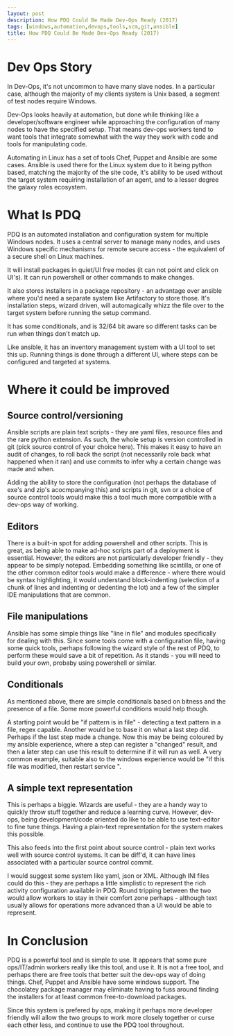 ```yaml
---
layout: post
description: How PDQ Could Be Made Dev-Ops Ready (2017)
tags: [windows,automation,devops,tools,scm,git,ansible]
title: How PDQ Could Be Made Dev-Ops Ready (2017)
---
```


# Dev Ops Story

In Dev-Ops, it's not uncommon to have many slave nodes. In a particular case, 
although the majority of my clients system is Unix based, a segment of test nodes require Windows.

Dev-Ops looks heavily at automation, but done while thinking like a developer/software engineer while approaching the configuration of many nodes to have the specified setup.
That means dev-ops workers tend to want tools that integrate somewhat with the way they work with code and tools for manipulating code.

Automating in Linux has a set of tools Chef, Puppet and Ansible are some cases. Ansible is used there for
 the Linux system due to it being python based, matching the majority of the site code, it's ability to be used
 without the target system requiring installation of an agent, and to a lesser degree the galaxy roles ecosystem.

# What Is PDQ

PDQ is an automated installation and configuration system for multiple Windows nodes. It uses a central server 
to manage many nodes, and uses Windows specific mechanisms for remote secure access - the equivalent of a 
secure shell on Linux machines. 

It will install packages in quiet/UI free modes (it can not point and click on UI's). It can run powershell or 
other commands to make changes. 

It also stores installers in a package repository - an advantage over ansible where 
you'd need a separate system like Artifactory to store those. It's installation steps, wizard driven, will 
automagically whizz the file over to the target system before running the setup command. 

It has some conditionals, and is 32/64 bit aware so different tasks can be run when things don't match up.

Like ansible, it has an inventory management system with a UI tool to set this up. Running things is done 
through a different UI, where steps can be configured and targeted at systems.

# Where it could be improved

## Source control/versioning

Ansible scripts are plain text scripts - they are yaml files, resource files and the rare python extension. 
As such, the whole setup is version controlled in git (pick source control of your choice here). This makes it
easy to have an audit of changes, to roll back the script (not necessarily role back what happened when it ran) and
use commits to infer why a certain change was made and when.

Adding the ability to store the configuration (not perhaps the database of exe's and zip's acocmpanying this) and scripts in git, svn or a choice 
of source control tools would make this a tool much more compatible with a dev-ops way of working.

## Editors

There is a built-in spot for adding powershell and other scripts. This is great, as being able to make ad-hoc scripts part of a deployment is essential.
However, the editors are not particularly developer friendly - they appear to be simply notepad.
Embedding something like scintilla, or one of the other common editor tools would make a difference - where there would be syntax highlighting,
it would understand block-indenting (selection of a chunk of lines and indenting or dedenting the lot)  and a few of the simpler IDE manipulations that are common.

## File manipulations

Ansible has some simple things like "line in file" and modules specifically for dealing with this. Since some tools come with a configuration file, 
having some quick tools, perhaps following the wizard style of the rest of PDQ, to perform these would save a bit of repetition. As it stands - you will 
need to build your own, probaby using powershell or similar.

## Conditionals

As mentioned above, there are simple conditionals based on bitness and the presence of a file.
Some more powerful conditions would help though.

A starting point would be "if pattern is in file" - detecting a text pattern in a file, regex capable.
Another would be to base it on what a last step did. Perhaps if the last step made a change. Now this may be being coloured by my ansible experience,
where a step can register a "changed" result, and then a later step can use this result to determine if it will run as well. A very common example, suitable also to the 
windows experience would be "if this file was modified, then restart service <n>".

## A simple text representation

This is perhaps a biggie. Wizards are useful - they are a handy way to quickly throw stuff together and reduce a learning curve. However, dev-ops, being 
development/code oriented do like to be able to use text-editor to fine tune things. Having a plain-text representation for the system makes this possible.

This also feeds into the first point about source control - plain text works well with source control systems. It can be diff'd, it can have lines associated with a
particular source control commit.

I would suggest some system like yaml, json or XML. Although INI files could do this - they are perhaps a little simplistic to represent the rich activity configuration available in PDQ.
Round tripping between the two would allow workers to stay in their comfort zone perhaps - although text usually allows for operations more advanced than a UI would be able to represent.

# In Conclusion

PDQ is a powerful tool and is simple to use. It appears that some pure ops/IT/admin workers really like this tool, and use it.
It is not a free tool, and perhaps there are free tools that better suit the dev-ops way of doing things. Chef, Puppet and Ansible have some windows support.
The chocolatey package manager may eliminate having to fuss around finding the installers for at least common free-to-download packages. 

Since this system is prefered by ops, making it perhaps more developer friendly will allow the two groups to work more closely together or curse each other less, and continue to 
use the PDQ tool throughout.
